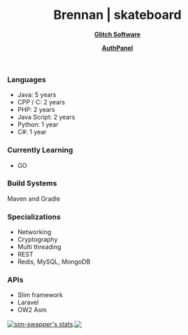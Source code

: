 <h1 align="center">Brennan | skateboard</h1>
<div align="center">
	<strong><a href="https://github.com/Glitch-Software">Glitch Software</a></strong>
    <p>
	<strong><a href="https://github.com/AuthPanel">AuthPanel</a></strong>

</div>
<br />

### Languages
* Java: 5 years
* CPP / C: 2 years
* PHP: 2 years
* Java Script: 2 years
* Python: 1 year
* C#: 1 year

### Currently Learning
* GO

### Build Systems
Maven and Gradle

### Specializations
* Networking
* Cryptography
* Multi threading
* REST
* Redis, MySQL, MongoDB

### APIs
* Slim framework
* Laravel
* OW2 Asm

<a href="https://github.com/skateboard">
  <img align="center" src="https://github-readme-stats.vercel.app/api?username=skateboard&show_icons=true&include_all_commits=true&show_icons=true&title_color=fff&icon_color=79ff97&text_color=9f9f9f&bg_color=232323" alt="sim-swapper's stats" />
  <a href="https://github.com/sim-swapper?tab=repositories">
  <img align="center" src="https://github-readme-stats.vercel.app/api/top-langs/?username=skateboard&layout=compact&show_icons=true&title_color=fff&icon_color=79ff97&text_color=9f9f9f&bg_color=232323" />
</a>
</a>
